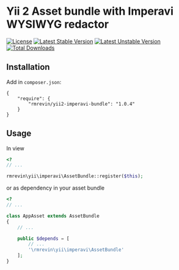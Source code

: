 Yii 2 Asset bundle with Imperavi WYSIWYG redactor
===============================
[![License](https://poser.pugx.org/rmrevin/yii2-imperavi/license.svg)](https://packagist.org/packages/rmrevin/yii2-imperavi)
[![Latest Stable Version](https://poser.pugx.org/rmrevin/yii2-imperavi/v/stable.svg)](https://packagist.org/packages/rmrevin/yii2-imperavi)
[![Latest Unstable Version](https://poser.pugx.org/rmrevin/yii2-imperavi/v/unstable.svg)](https://packagist.org/packages/rmrevin/yii2-imperavi)
[![Total Downloads](https://poser.pugx.org/rmrevin/yii2-imperavi/downloads.svg)](https://packagist.org/packages/rmrevin/yii2-imperavi)

Installation
------------
Add in `composer.json`:
```
{
    "require": {
        "rmrevin/yii2-imperavi-bundle": "1.0.4"
    }
}
```

Usage
-----
In view
```php
<?
// ...

rmrevin\yii\imperavi\AssetBundle::register($this);

```

or as dependency in your asset bundle
```php
<?
// ...

class AppAsset extends AssetBundle
{
	// ...

	public $depends = [
		// ...
		'\rmrevin\yii\imperavi\AssetBundle'
	];
}

```